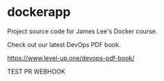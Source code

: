 # dockerapp
Project source code for James Lee's Docker course.

Check out our latest DevOps PDF book.

https://www.level-up.one/devops-pdf-book/


TEST PR WEBHOOK

